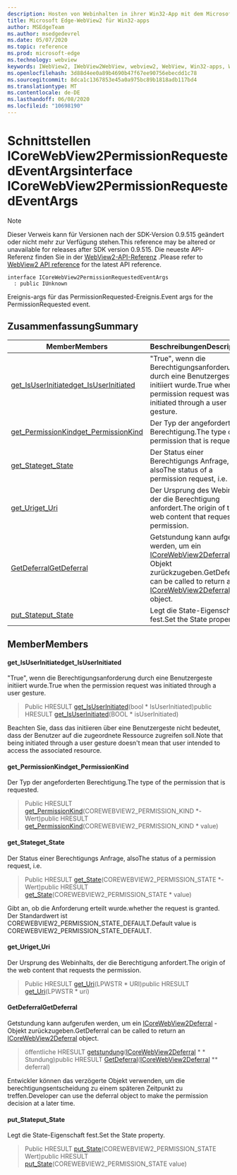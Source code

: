 ```yaml
---
description: Hosten von Webinhalten in ihrer Win32-App mit dem Microsoft Edge WebView2-Steuerelement
title: Microsoft Edge-WebView2 für Win32-apps
author: MSEdgeTeam
ms.author: msedgedevrel
ms.date: 05/07/2020
ms.topic: reference
ms.prod: microsoft-edge
ms.technology: webview
keywords: IWebView2, IWebView2WebView, webview2, WebView, Win32-apps, Win32, Edge, ICoreWebView2, ICoreWebView2Controller, Browser-Steuerelement, Edge-HTML
ms.openlocfilehash: 3d88d4ee0a89b4690b47f67ee90756ebecdd1c78
ms.sourcegitcommit: 8dca1c1367853e45a0a975bc89b1818adb117bd4
ms.translationtype: MT
ms.contentlocale: de-DE
ms.lasthandoff: 06/08/2020
ms.locfileid: "10698190"
---
```

# <span data-ttu-id="df905-104">Schnittstellen ICoreWebView2PermissionRequestedEventArgs</span><span class="sxs-lookup"><span data-stu-id="df905-104">interface ICoreWebView2PermissionRequestedEventArgs</span></span> 

> [!NOTE]
> <span data-ttu-id="df905-105">Dieser Verweis kann für Versionen nach der SDK-Version 0.9.515 geändert oder nicht mehr zur Verfügung stehen.</span><span class="sxs-lookup"><span data-stu-id="df905-105">This reference may be altered or unavailable for releases after SDK version 0.9.515.</span></span> <span data-ttu-id="df905-106">Die neueste API-Referenz finden Sie in der [WebView2-API-Referenz](../../../webview2-api-reference.md) .</span><span class="sxs-lookup"><span data-stu-id="df905-106">Please refer to [WebView2 API reference](../../../webview2-api-reference.md) for the latest API reference.</span></span>

```
interface ICoreWebView2PermissionRequestedEventArgs
  : public IUnknown
```

<span data-ttu-id="df905-107">Ereignis-args für das PermissionRequested-Ereignis.</span><span class="sxs-lookup"><span data-stu-id="df905-107">Event args for the PermissionRequested event.</span></span>

## <span data-ttu-id="df905-108">Zusammenfassung</span><span class="sxs-lookup"><span data-stu-id="df905-108">Summary</span></span>

 <span data-ttu-id="df905-109">Member</span><span class="sxs-lookup"><span data-stu-id="df905-109">Members</span></span>                        | <span data-ttu-id="df905-110">Beschreibungen</span><span class="sxs-lookup"><span data-stu-id="df905-110">Descriptions</span></span>
--------------------------------|---------------------------------------------
[<span data-ttu-id="df905-111">get_IsUserInitiated</span><span class="sxs-lookup"><span data-stu-id="df905-111">get_IsUserInitiated</span></span>](#get_isuserinitiated) | <span data-ttu-id="df905-112">"True", wenn die Berechtigungsanforderung durch eine Benutzergeste initiiert wurde.</span><span class="sxs-lookup"><span data-stu-id="df905-112">True when the permission request was initiated through a user gesture.</span></span>
[<span data-ttu-id="df905-113">get_PermissionKind</span><span class="sxs-lookup"><span data-stu-id="df905-113">get_PermissionKind</span></span>](#get_permissionkind) | <span data-ttu-id="df905-114">Der Typ der angeforderten Berechtigung.</span><span class="sxs-lookup"><span data-stu-id="df905-114">The type of the permission that is requested.</span></span>
[<span data-ttu-id="df905-115">get_State</span><span class="sxs-lookup"><span data-stu-id="df905-115">get_State</span></span>](#get_state) | <span data-ttu-id="df905-116">Der Status einer Berechtigungs Anfrage, also</span><span class="sxs-lookup"><span data-stu-id="df905-116">The status of a permission request, i.e.</span></span>
[<span data-ttu-id="df905-117">get_Uri</span><span class="sxs-lookup"><span data-stu-id="df905-117">get_Uri</span></span>](#get_uri) | <span data-ttu-id="df905-118">Der Ursprung des Webinhalts, der die Berechtigung anfordert.</span><span class="sxs-lookup"><span data-stu-id="df905-118">The origin of the web content that requests the permission.</span></span>
[<span data-ttu-id="df905-119">GetDeferral</span><span class="sxs-lookup"><span data-stu-id="df905-119">GetDeferral</span></span>](#getdeferral) | <span data-ttu-id="df905-120">Getstundung kann aufgerufen werden, um ein [ICoreWebView2Deferral](icorewebview2deferral.md) -Objekt zurückzugeben.</span><span class="sxs-lookup"><span data-stu-id="df905-120">GetDeferral can be called to return an [ICoreWebView2Deferral](icorewebview2deferral.md) object.</span></span>
[<span data-ttu-id="df905-121">put_State</span><span class="sxs-lookup"><span data-stu-id="df905-121">put_State</span></span>](#put_state) | <span data-ttu-id="df905-122">Legt die State-Eigenschaft fest.</span><span class="sxs-lookup"><span data-stu-id="df905-122">Set the State property.</span></span>

## <span data-ttu-id="df905-123">Member</span><span class="sxs-lookup"><span data-stu-id="df905-123">Members</span></span>

#### <span data-ttu-id="df905-124">get_IsUserInitiated</span><span class="sxs-lookup"><span data-stu-id="df905-124">get_IsUserInitiated</span></span> 

<span data-ttu-id="df905-125">"True", wenn die Berechtigungsanforderung durch eine Benutzergeste initiiert wurde.</span><span class="sxs-lookup"><span data-stu-id="df905-125">True when the permission request was initiated through a user gesture.</span></span>

> <span data-ttu-id="df905-126">Public HRESULT [get_IsUserInitiated](#get_isuserinitiated)(bool \* IsUserInitiated)</span><span class="sxs-lookup"><span data-stu-id="df905-126">public HRESULT [get_IsUserInitiated](#get_isuserinitiated)(BOOL \* isUserInitiated)</span></span>

<span data-ttu-id="df905-127">Beachten Sie, dass das initiieren über eine Benutzergeste nicht bedeutet, dass der Benutzer auf die zugeordnete Ressource zugreifen soll.</span><span class="sxs-lookup"><span data-stu-id="df905-127">Note that being initiated through a user gesture doesn't mean that user intended to access the associated resource.</span></span>

#### <span data-ttu-id="df905-128">get_PermissionKind</span><span class="sxs-lookup"><span data-stu-id="df905-128">get_PermissionKind</span></span> 

<span data-ttu-id="df905-129">Der Typ der angeforderten Berechtigung.</span><span class="sxs-lookup"><span data-stu-id="df905-129">The type of the permission that is requested.</span></span>

> <span data-ttu-id="df905-130">Public HRESULT [get_PermissionKind](#get_permissionkind)(COREWEBVIEW2_PERMISSION_KIND \*-Wert)</span><span class="sxs-lookup"><span data-stu-id="df905-130">public HRESULT [get_PermissionKind](#get_permissionkind)(COREWEBVIEW2_PERMISSION_KIND \* value)</span></span>

#### <span data-ttu-id="df905-131">get_State</span><span class="sxs-lookup"><span data-stu-id="df905-131">get_State</span></span> 

<span data-ttu-id="df905-132">Der Status einer Berechtigungs Anfrage, also</span><span class="sxs-lookup"><span data-stu-id="df905-132">The status of a permission request, i.e.</span></span>

> <span data-ttu-id="df905-133">Public HRESULT [get_State](#get_state)(COREWEBVIEW2_PERMISSION_STATE \*-Wert)</span><span class="sxs-lookup"><span data-stu-id="df905-133">public HRESULT [get_State](#get_state)(COREWEBVIEW2_PERMISSION_STATE \* value)</span></span>

<span data-ttu-id="df905-134">Gibt an, ob die Anforderung erteilt wurde.</span><span class="sxs-lookup"><span data-stu-id="df905-134">whether the request is granted.</span></span> <span data-ttu-id="df905-135">Der Standardwert ist COREWEBVIEW2_PERMISSION_STATE_DEFAULT.</span><span class="sxs-lookup"><span data-stu-id="df905-135">Default value is COREWEBVIEW2_PERMISSION_STATE_DEFAULT.</span></span>

#### <span data-ttu-id="df905-136">get_Uri</span><span class="sxs-lookup"><span data-stu-id="df905-136">get_Uri</span></span> 

<span data-ttu-id="df905-137">Der Ursprung des Webinhalts, der die Berechtigung anfordert.</span><span class="sxs-lookup"><span data-stu-id="df905-137">The origin of the web content that requests the permission.</span></span>

> <span data-ttu-id="df905-138">Public HRESULT [get_Uri](#get_uri)(LPWSTR \* URI)</span><span class="sxs-lookup"><span data-stu-id="df905-138">public HRESULT [get_Uri](#get_uri)(LPWSTR \* uri)</span></span>

#### <span data-ttu-id="df905-139">GetDeferral</span><span class="sxs-lookup"><span data-stu-id="df905-139">GetDeferral</span></span> 

<span data-ttu-id="df905-140">Getstundung kann aufgerufen werden, um ein [ICoreWebView2Deferral](icorewebview2deferral.md) -Objekt zurückzugeben.</span><span class="sxs-lookup"><span data-stu-id="df905-140">GetDeferral can be called to return an [ICoreWebView2Deferral](icorewebview2deferral.md) object.</span></span>

> <span data-ttu-id="df905-141">öffentliche HRESULT [getstundung](#getdeferral)([ICoreWebView2Deferral](icorewebview2deferral.md) \* \* Stundung)</span><span class="sxs-lookup"><span data-stu-id="df905-141">public HRESULT [GetDeferral](#getdeferral)([ICoreWebView2Deferral](icorewebview2deferral.md) \*\* deferral)</span></span>

<span data-ttu-id="df905-142">Entwickler können das verzögerte Objekt verwenden, um die berechtigungsentscheidung zu einem späteren Zeitpunkt zu treffen.</span><span class="sxs-lookup"><span data-stu-id="df905-142">Developer can use the deferral object to make the permission decision at a later time.</span></span>

#### <span data-ttu-id="df905-143">put_State</span><span class="sxs-lookup"><span data-stu-id="df905-143">put_State</span></span> 

<span data-ttu-id="df905-144">Legt die State-Eigenschaft fest.</span><span class="sxs-lookup"><span data-stu-id="df905-144">Set the State property.</span></span>

> <span data-ttu-id="df905-145">Public HRESULT [put_State](#put_state)(COREWEBVIEW2_PERMISSION_STATE Wert)</span><span class="sxs-lookup"><span data-stu-id="df905-145">public HRESULT [put_State](#put_state)(COREWEBVIEW2_PERMISSION_STATE value)</span></span>

